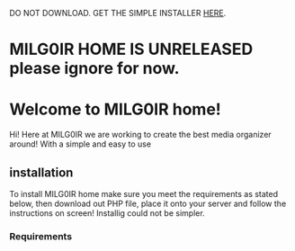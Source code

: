 DO NOT DOWNLOAD. GET THE SIMPLE INSTALLER [HERE](https://github.com/MILG0IR/MILG0IR-home/raw/master/install.php).

# MILG0IR HOME IS UNRELEASED please ignore for now.

# Welcome to MILG0IR home!

Hi! Here at MILG0IR we are working to create the best media organizer around! With a simple and easy to use 


## installation
To install MILG0IR home make sure you meet the requirements as stated below, then download out PHP file, place it onto your server and follow the instructions on screen! Installig could not be simpler. 

### Requirements
